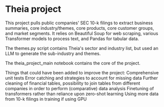 # Theia project
 
This project pulls public companies' SEC 10-k filings to extract business summaries, core industry/themes, core products, core customer groups, and market segments. It relies on Beautiful Soup for web scraping, various Transformer models to process text, and Pandas for tabular data.

The themes.py script contains Theia's sector and industry list, but used an LLM to generate the sub-industry and themes.

The theia_project_main notebook contains the core of the project.

Things that could have been added to improve the project:
  Comprehensive unit tests
  Error catching and strategies to account for missing data
  Further cleaning of financial tables, possibility to join tables from different companies in order to perform (comparative) data analysis
  Finetuning of transformers rather than reliance upon zero-shot learning
  Using more data from 10-k filings in training if using GPU

